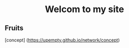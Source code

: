 # <center> Welcom to my site </center>
## Fruits
[concept] (https://upempty.github.io/network/concept) <br>
